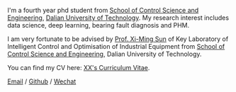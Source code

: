 I'm a fourth year phd student from [School of Control Science and Engineering](http://scse.dlut.edu.cn), [Dalian University of Technology](https://www.dlut.edu.cn). My research interest includes data science, deep learning, bearing fault diagnosis and PHM.

I am very fortunate to be advised by [Prof. Xi-Ming Sun](http://faculty.dlut.edu.cn/2008011041/zh_CN/index.htm) of Key Laboratory of Intelligent Control and Optimisation of Industrial Equipment from [School of Control Science and Engineering](http://scse.dlut.edu.cn), Dalian University of Technology.

You can find my CV here: [XX's Curriculum Vitae](../assets/Curriculum_Vitae.pdf).

[Email](mailto:dingpx@mail.dlut.edu.cn) / [Github](https://github.com/Peixuan-Ding) / [Wechat](../images/wechat.jpg)
